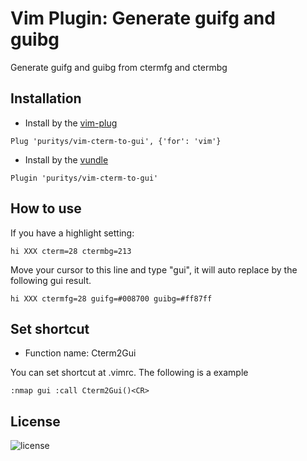 Vim Plugin: Generate guifg and guibg
=============================================================

Generate guifg and guibg from ctermfg and ctermbg

Installation
------------

- Install by the <a href="https://github.com/junegunn/vim-plug" target="_blank">vim-plug</a>
```
Plug 'puritys/vim-cterm-to-gui', {'for': 'vim'}
```

- Install by the <a href="https://github.com/VundleVim/Vundle.vim" target="_blank">vundle</a>
```
Plugin 'puritys/vim-cterm-to-gui'
```



How to use
----------

If you have a highlight setting:

```
hi XXX cterm=28 ctermbg=213
```

Move your cursor to this line and type "gui", it will auto replace by the following gui result.

```
hi XXX ctermfg=28 guifg=#008700 guibg=#ff87ff
```


Set shortcut
-----------
- Function name: Cterm2Gui

You can set shortcut at .vimrc. The following is a example
```
:nmap gui :call Cterm2Gui()<CR>
```

License
-------
<img src="https://camo.githubusercontent.com/fe2d9e9063dabaf5951ef8f3835bbbc16cec52e3/68747470733a2f2f706f7365722e707567782e6f72672f7a6f72646975732f6c696768746e63616e64792f6c6963656e73652e737667" alt="license">

